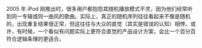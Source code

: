 2005 年 iPod 刚推出时，很多用户都抱怨其随机播放模式不灵，因为他们经常听到同一专辑或同一曲风的歌曲。实际上，真正的随机序列往往看起来不像是随机的，出现重复结果很正常，但这往往与大众的直觉（其实是错误的认知）相悖。或许，有时候，一个看似有问题实际上更符合直觉的产品设计方案，会比一个百分百符合逻辑条理的更适合。